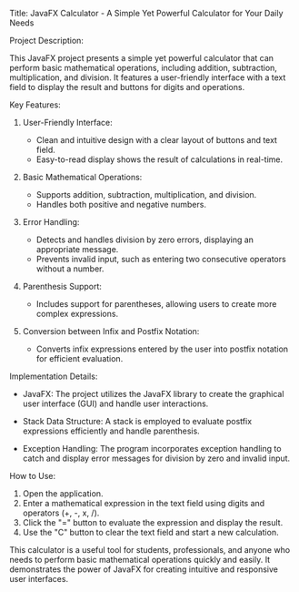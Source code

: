 Title: JavaFX Calculator - A Simple Yet Powerful Calculator for Your Daily Needs

Project Description:

This JavaFX project presents a simple yet powerful calculator that can perform basic mathematical operations, including addition, subtraction, 
multiplication, and division. It features a user-friendly interface with a text field to display the result and buttons for digits and operations.

Key Features:

1. User-Friendly Interface:
   - Clean and intuitive design with a clear layout of buttons and text field.
   - Easy-to-read display shows the result of calculations in real-time.

2. Basic Mathematical Operations:
   - Supports addition, subtraction, multiplication, and division.
   - Handles both positive and negative numbers.

3. Error Handling:
   - Detects and handles division by zero errors, displaying an appropriate message.
   - Prevents invalid input, such as entering two consecutive operators without a number.

4. Parenthesis Support:
   - Includes support for parentheses, allowing users to create more complex expressions.

5. Conversion between Infix and Postfix Notation:
   - Converts infix expressions entered by the user into postfix notation for efficient evaluation.

Implementation Details:

- JavaFX: The project utilizes the JavaFX library to create the graphical user interface (GUI) and handle user interactions.

- Stack Data Structure: A stack is employed to evaluate postfix expressions efficiently and handle parenthesis.

- Exception Handling: The program incorporates exception handling to catch and display error messages for division by zero and invalid input.

How to Use:

1. Open the application.
2. Enter a mathematical expression in the text field using digits and operators (+, -, x, /).
3. Click the "=" button to evaluate the expression and display the result.
4. Use the "C" button to clear the text field and start a new calculation.

This calculator is a useful tool for students, professionals, and anyone who needs to perform basic mathematical operations quickly and easily. 
It demonstrates the power of JavaFX for creating intuitive and responsive user interfaces.
